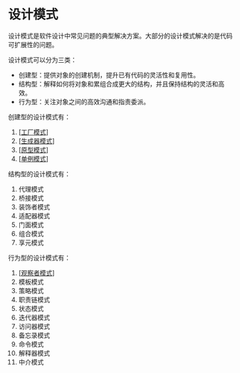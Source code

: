 # 设计模式

设计模式是软件设计中常见问题的典型解决方案。大部分的设计模式解决的是代码可扩展性的问题。

设计模式可以分为三类：

- 创建型：提供对象的创建机制，提升已有代码的灵活性和复用性。
- 结构型：解释如何将对象和累组合成更大的结构，并且保持结构的灵活和高效。
- 行为型：关注对象之间的高效沟通和指责委派。

创建型的设计模式有：

1. [[工厂模式]]
2. [[生成器模式]]
3. [[原型模式]]
4. [[单例模式]]

结构型的设计模式有：

1. 代理模式
2. 桥接模式
3. 装饰者模式
4. 适配器模式
5. 门面模式
6. 组合模式
7. 享元模式

行为型的设计模式有：

1. [[观察者模式]]
2. 模板模式
3. 策略模式
4. 职责链模式
5. 状态模式
6. 迭代器模式
7. 访问器模式
8. 备忘录模式
9. 命令模式
10. 解释器模式
11. 中介模式

[//begin]: # "Autogenerated link references for markdown compatibility"
[工厂模式]: notes/%E5%B7%A5%E5%8E%82%E6%A8%A1%E5%BC%8F.md "工厂模式"
[生成器模式]: notes/%E7%94%9F%E6%88%90%E5%99%A8%E6%A8%A1%E5%BC%8F.md "生成器模式"
[原型模式]: notes/%E5%8E%9F%E5%9E%8B%E6%A8%A1%E5%BC%8F.md "原型模式"
[单例模式]: notes/%E5%8D%95%E4%BE%8B%E6%A8%A1%E5%BC%8F.md "单例模式"
[观察者模式]: notes/%E8%A7%82%E5%AF%9F%E8%80%85%E6%A8%A1%E5%BC%8F.md "观察者模式"
[//end]: # "Autogenerated link references"
